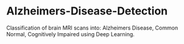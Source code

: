 # Alzheimers-Disease-Detection
Classification of brain MRI scans into: Alzheimers Disease, Common Normal, Cognitively Impaired using Deep Learning.
